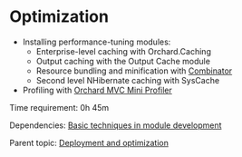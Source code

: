 # Optimization



- Installing performance-tuning modules:
	- Enterprise-level caching with Orchard.Caching
	- Output caching with the Output Cache module
	- Resource bundling and minification with [Combinator](https://gallery.orchardproject.net/List/Modules/Orchard.Module.Piedone.Combinator)
	- Second level NHibernate caching with SysCache
- Profiling with [Orchard MVC Mini Profiler](https://github.com/Lombiq/Orchard-MVC-Mini-Profiler)

Time requirement: 0h 45m

Dependencies: [Basic techniques in module development](../ModuleDevelopmentAndApis/BasicTechniquesInModuleDevelopment)

Parent topic: [Deployment and optimization](./)